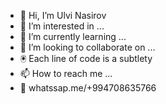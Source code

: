 - 👋 Hi, I’m Ulvi Nasirov
- 👀 I’m interested in ...
- 🌱 I’m currently learning ...
- 💞️ I’m looking to collaborate on ...
- 🖲️ Each line of code is a subtlety
- 📫 How to reach me ...
- 📱 whatssap.me/+994708635766

<!---
Ulvi Nasirov is a ✨ special ✨ repository because its `README.md` (this file) appears on your GitHub profile.
You can click the Preview link to take a look at your changes.
--->
